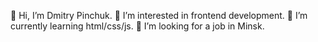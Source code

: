 👋 Hi, I’m Dmitry Pinchuk.
👀 I’m interested in frontend development.
🌱 I’m currently learning html/css/js.
💞️ I’m looking for a job in Minsk.

<!---
DmitryPinchuk/DmitryPinchuk is a ✨ special ✨ repository because its `README.md` (this file) appears on your GitHub profile.
You can click the Preview link to take a look at your changes.
--->
